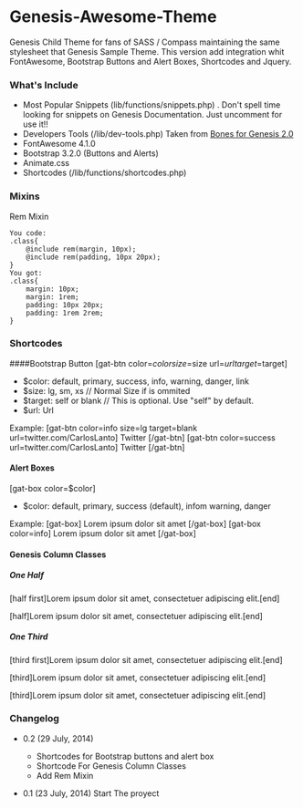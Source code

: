 Genesis-Awesome-Theme
=====================

Genesis Child Theme for fans of SASS / Compass maintaining the same stylesheet that Genesis Sample Theme. 
This version add integration whit FontAwesome, Bootstrap Buttons and Alert Boxes, Shortcodes and Jquery.


### What's Include
- Most Popular Snippets (lib/functions/snippets.php) . Don't spell time looking for snippets on Genesis Documentation. Just uncomment for use it!!
- Developers Tools (/lib/dev-tools.php) Taken from [Bones for Genesis 2.0](https://github.com/cdukes/bones-for-genesis-2-0)
- FontAwesome 4.1.0
- Bootstrap 3.2.0 (Buttons and Alerts) 
- Animate.css
- Shortcodes (/lib/functions/shortcodes.php)

### Mixins
Rem Mixin

    You code:
    .class{
        @include rem(margin, 10px);
        @include rem(padding, 10px 20px);
    }
    You got:
    .class{
        margin: 10px;
        margin: 1rem;
        padding: 10px 20px;
        padding: 1rem 2rem;
    }


### Shortcodes

####Bootstrap Button
[gat-btn color=$color size=$size url=$url target=$target]
- $color: default, primary, success, info, warning, danger, link
- $size: lg, sm, xs // Normal Size if is ommited
- $target: self or blank  // This is optional. Use "self" by default.
- $url: Url

Example:
    [gat-btn color=info size=lg target=blank url=twitter.com/CarlosLanto] Twitter [/gat-btn]
    [gat-btn color=success url=twitter.com/CarlosLanto] Twitter [/gat-btn]

#### Alert Boxes 

[gat-box color=$color]
- $color: default, primary, success (default), infom warning, danger

Example:
    [gat-box] Lorem ipsum dolor sit amet [/gat-box]
    [gat-box color=info] Lorem ipsum dolor sit amet [/gat-box]

#### Genesis Column Classes 
##### One Half
[half first]Lorem ipsum dolor sit amet, consectetuer adipiscing elit.[end]

[half]Lorem ipsum dolor sit amet, consectetuer adipiscing elit.[end]
##### One Third
[third first]Lorem ipsum dolor sit amet, consectetuer adipiscing elit.[end]

[third]Lorem ipsum dolor sit amet, consectetuer adipiscing elit.[end]

[third]Lorem ipsum dolor sit amet, consectetuer adipiscing elit.[end]


### Changelog
- 0.2 (29 July, 2014)
    - Shortcodes for Bootstrap buttons and alert box
    - Shortcode For Genesis Column Classes
    - Add Rem Mixin 

- 0.1 (23 July, 2014)
	Start The proyect